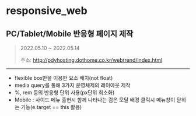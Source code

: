 # responsive_web
## PC/Tablet/Mobile 반응형 페이지 제작
> 2022.05.10 ~ 2022.05.14
> 
> 주소: http://pdyhosting.dothome.co.kr/webtrend/index.html
***
* flexible box만을 이용한 요소 배치(not float)
* media query를 통해 3가지 운영체제의 레이아웃 제작
* %, rem 등의 반응형 단위 사용(px단위 최소화)
* Mobile : 사이드 메뉴 출현시 함께 나타나는 검은 모달 배경 클릭시 메뉴창이 닫히는 기능(e.target == this 활용) 
